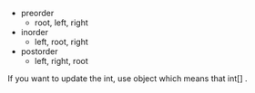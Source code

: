 - preorder
  - root, left, right
- inorder
  - left, root, right
- postorder
  - left, right, root 

If you want to update the int, use object which means that int[] .
